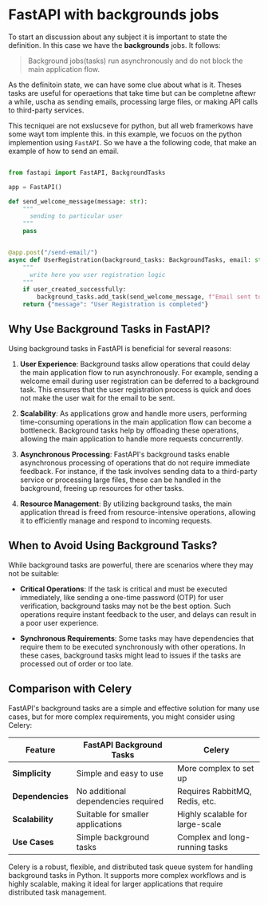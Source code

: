 # FastAPI with backgrounds jobs

To start an discussion about any subject it is important to state the definition. In this case we have the **backgrounds** jobs. It follows:

> Background jobs(tasks) run asynchronously and do not block the main application flow.

As the definitoin state, we can have some clue about what is it. Theses tasks are useful for operaetions that take time but can be completne aftewr a while, uscha as sending emails, processing large files, or making API calls to third-party services.

This tecniquei are not exslucseve for python, but all web framerkows have some wayt tom implente this. in this example, we focuos on the python implemention using `FastAPI`. So we have a the following code, that make an example of how to send an email.

```python

from fastapi import FastAPI, BackgroundTasks

app = FastAPI()

def send_welcome_message(message: str):
    """
      sending to particular user
    """
    pass


@app.post("/send-email/")
async def UserRegistration(background_tasks: BackgroundTasks, email: str):
    """
      write here you user registration logic
    """
    if user_created_successfully:
        background_tasks.add_task(send_welcome_message, f"Email sent to: {email}")
    return {"message": "User Registration is completed"}

```

## Why Use Background Tasks in FastAPI?

Using background tasks in FastAPI is beneficial for several reasons:

1. **User Experience**: Background tasks allow operations that could delay the main application flow to run asynchronously. For example, sending a welcome email during user registration can be deferred to a background task. This ensures that the user registration process is quick and does not make the user wait for the email to be sent.

2. **Scalability**: As applications grow and handle more users, performing time-consuming operations in the main application flow can become a bottleneck. Background tasks help by offloading these operations, allowing the main application to handle more requests concurrently.

3. **Asynchronous Processing**: FastAPI's background tasks enable asynchronous processing of operations that do not require immediate feedback. For instance, if the task involves sending data to a third-party service or processing large files, these can be handled in the background, freeing up resources for other tasks.

4. **Resource Management**: By utilizing background tasks, the main application thread is freed from resource-intensive operations, allowing it to efficiently manage and respond to incoming requests.

## When to Avoid Using Background Tasks?

While background tasks are powerful, there are scenarios where they may not be suitable:

- **Critical Operations**: If the task is critical and must be executed immediately, like sending a one-time password (OTP) for user verification, background tasks may not be the best option. Such operations require instant feedback to the user, and delays can result in a poor user experience.

- **Synchronous Requirements**: Some tasks may have dependencies that require them to be executed synchronously with other operations. In these cases, background tasks might lead to issues if the tasks are processed out of order or too late.

## Comparison with Celery

FastAPI's background tasks are a simple and effective solution for many use cases, but for more complex requirements, you might consider using Celery:

| Feature          | FastAPI Background Tasks            | Celery                          |
| ---------------- | ----------------------------------- | ------------------------------- |
| **Simplicity**   | Simple and easy to use              | More complex to set up          |
| **Dependencies** | No additional dependencies required | Requires RabbitMQ, Redis, etc.  |
| **Scalability**  | Suitable for smaller applications   | Highly scalable for large-scale |
| **Use Cases**    | Simple background tasks             | Complex and long-running tasks  |

Celery is a robust, flexible, and distributed task queue system for handling background tasks in Python. It supports more complex workflows and is highly scalable, making it ideal for larger applications that require distributed task management.
